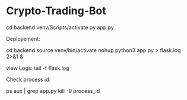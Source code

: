 # Crypto-Trading-Bot

cd backend
venv/Scripts/activate
py app.py

Deployement:

cd backend
source venv/bin/activate
nohup python3 app.py > flask.log 2>&1 &


view Logs:
tail -f flask.log

Check process id:

ps aux | grep app.py
kill -9 process_id